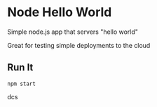 # Node Hello World

Simple node.js app that servers "hello world"

Great for testing simple deployments to the cloud

## Run It

`npm start`

dcs
